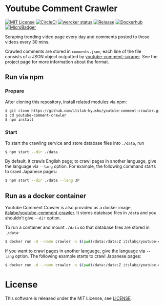 # Youtube Comment Crawler
[![MIT License](http://img.shields.io/badge/license-MIT-blue.svg?style=flat)](LICENSE)
[![CircleCI](https://circleci.com/gh/itslab-kyushu/youtube-comment-crawler/tree/master.svg?style=svg)](https://circleci.com/gh/itslab-kyushu/youtube-comment-crawler/tree/master)
[![wercker status](https://app.wercker.com/status/bc8ebbcd4424e7a5eb5184ff39d99813/s/master "wercker status")](https://app.wercker.com/project/byKey/bc8ebbcd4424e7a5eb5184ff39d99813)
[![Release](https://img.shields.io/badge/release-0.2.0-brightgreen.svg)](https://github.com/itslab-kyushu/youtube-comment-crawler/releases/tag/v0.2.0)
[![Dockerhub](https://img.shields.io/badge/dockerhub-itslabq%2Fyoutube--comment--crawler-blue.svg)](https://hub.docker.com/r/itslabq/youtube-comment-crawler/)
[![MicroBadger](https://images.microbadger.com/badges/image/itslabq/youtube-comment-crawler.svg)](https://microbadger.com/images/itslabq/youtube-comment-crawler)

Scraping trending video page every day and comments posted to those videos
every 30 mins.

Crawled comments are stored in `comments.json`; each line of the file consists
of a JSON object outputted by
[youtube-comment-scraper](https://github.com/itslab-kyushu/youtube-comment-scraper).
See the project page for more information about the format.

## Run via npm
### Prepare
After cloning this repository, install related modules via npm:

```sh
$ git clone https://github.com/itslab-kyushu/youtube-comment-crawler.git
$ cd youtube-comment-crawler
$ npm install
```

### Start
To start the crawling service and store database files into `./data`, run

```sh
$ npm start --dir ./data
```

By default, it crawls English page;
to crawl pages in another language, give the language via `--lang` option.
For example, the following command starts to crawl Japanese pages:

```sh
$ npm start --dir ./data --lang JP
```

## Run as a docker container
Youtube Comment Crawler is also provided as a docker image,
[itslabq/youtube-comment-crawler](https://hub.docker.com/r/itslabq/youtube-comment-crawler/).
It stores database files in `/data` and you shouldn't give `--dir` option.

To run a container and mount `./data` so that database files are stored in
`./data`:

```sh
$ docker run -d --name crawler -v $(pwd)/data:/data:Z itslabq/youtube-comment-crawler
```

If you want to crawl pages in another language, give the language via `--lang`
option. The following example starts to crawl Japanese pages:

```sh
$ docker run -d --name crawler -v $(pwd)/data:/data:Z itslabq/youtube-comment-crawler --lang JP
```


# License
This software is released under the MIT License, see [LICENSE](LICENSE).
